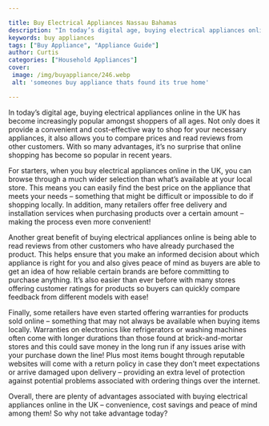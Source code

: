 ```yaml
---

title: Buy Electrical Appliances Nassau Bahamas
description: "In today’s digital age, buying electrical appliances online in the UK has become increasingly popular amongst shoppers of all ages...get the full scoop"
keywords: buy appliances
tags: ["Buy Appliance", "Appliance Guide"]
author: Curtis
categories: ["Household Appliances"]
cover: 
 image: /img/buyappliance/246.webp
 alt: 'someones buy appliance thats found its true home'

---
```


In today’s digital age, buying electrical appliances online in the UK has become increasingly popular amongst shoppers of all ages. Not only does it provide a convenient and cost-effective way to shop for your necessary appliances, it also allows you to compare prices and read reviews from other customers. With so many advantages, it’s no surprise that online shopping has become so popular in recent years. 
 
For starters, when you buy electrical appliances online in the UK, you can browse through a much wider selection than what’s available at your local store. This means you can easily find the best price on the appliance that meets your needs – something that might be difficult or impossible to do if shopping locally. In addition, many retailers offer free delivery and installation services when purchasing products over a certain amount – making the process even more convenient! 
 
Another great benefit of buying electrical appliances online is being able to read reviews from other customers who have already purchased the product. This helps ensure that you make an informed decision about which appliance is right for you and also gives peace of mind as buyers are able to get an idea of how reliable certain brands are before committing to purchase anything. It’s also easier than ever before with many stores offering customer ratings for products so buyers can quickly compare feedback from different models with ease! 
 
Finally, some retailers have even started offering warranties for products sold online – something that may not always be available when buying items locally. Warranties on electronics like refrigerators or washing machines often come with longer durations than those found at brick-and-mortar stores and this could save money in the long run if any issues arise with your purchase down the line! Plus most items bought through reputable websites will come with a return policy in case they don’t meet expectations or arrive damaged upon delivery – providing an extra level of protection against potential problems associated with ordering things over the internet. 
 
Overall, there are plenty of advantages associated with buying electrical appliances online in the UK – convenience, cost savings and peace of mind among them! So why not take advantage today?
